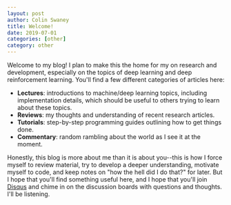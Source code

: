 ```yaml
---
layout: post
author: Colin Swaney
title: Welcome!
date: 2019-07-01
categories: [other]
category: other
---
```

Welcome to my blog! I plan to make this the home for my on research and development, especially on the topics of deep learning and deep reinforcement learning. You'll find a few different categories of articles here:

* **Lectures**: introductions to machine/deep learning topics, including implementation details, which should be useful to others trying to learn about these topics.
* **Reviews**: my thoughts and understanding of recent research articles.
* **Tutorials**: step-by-step programming guides outlining how to get things done.
* **Commentary**: random rambling about the world as I see it at the moment.

Honestly, this blog is more about me than it is about you--this is how I force myself to review material, try to develop a deeper understanding, motivate myself to code, and keep notes on "how the hell did I do that?" for later. But I hope that you'll find something useful here, and I hope that you'll join [Disqus](https://www.disqus.com) and chime in on the discussion boards with questions and thoughts. I'll be listening.

